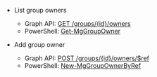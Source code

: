 - List group owners
  - Graph API: [GET /groups/{id}/owners](https://docs.microsoft.com/graph/api/group-list-owners?view=graph-rest-1.0&tabs=http)
  - PowerShell: [Get-MgGroupOwner](https://docs.microsoft.com/powershell/module/microsoft.graph.groups/get-mggroupowner?view=graph-powershell-1.0)
  
- Add group owner
  - Graph API: [POST /groups/{id}/owners/$ref](https://docs.microsoft.com/graph/api/group-post-owners?view=graph-rest-1.0&tabs=http)
  - PowerShell: [New-MgGroupOwnerByRef](https://docs.microsoft.com/powershell/module/microsoft.graph.groups/new-mggroupownerbyref?view=graph-powershell-1.0)